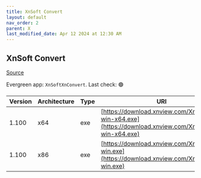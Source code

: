 ```yaml
---
title: XnSoft Convert
layout: default
nav_order: 2
parent: X
last_modified_date: Apr 12 2024 at 12:30 AM
---
```


## XnSoft Convert

[Source](https://www.xnview.com/en/xnconvert/)

Evergreen app: `XnSoftXnConvert`. Last check: 🟢

| Version | Architecture | Type | URI                                                                                                    |
| ------- | ------------ | ---- | ------------------------------------------------------------------------------------------------------ |
| 1.100   | x64          | exe  | [https://download.xnview.com/XnConvert-win-x64.exe](https://download.xnview.com/XnConvert-win-x64.exe) |
| 1.100   | x86          | exe  | [https://download.xnview.com/XnConvert-win.exe](https://download.xnview.com/XnConvert-win.exe)         |
